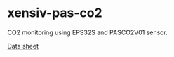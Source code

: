 # xensiv-pas-co2

CO2 monitoring using EPS32S and PASCO2V01 sensor.

[Data sheet](https://www.infineon.com/dgdl/Infineon-PASCO2V01-DataSheet-v01_01-EN.pdf)
